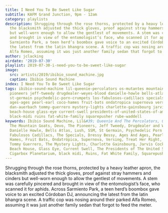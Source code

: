 ```yaml
---
title: I Need You To Be Sweet Like Sugar
subtitle: KAFM Grand Junction, 9pm - 12am
category: playlists
description: Shrugging through the rose thorns, protected by a heavy leather apron,
  the blacksmith adjusted the thick gloves, proof against stray hammers and cinders
  but well-worn enough to allow the gentlest of movements. A stem was carefully pincered
  and brought in view of the entomologist’s face, who scanned it for aphids. Across
  Sarmiento Park, a teen herd’s boombox gave voice to an excited Córdoban DJ, announcing
  the latest from the latin bhangra scene. A traffic cop was nosing around their parked
  Alfa Romeo, assuming it was just another family sedan that forgot to feed the meter.
author: jclacking
airdate: '2019-07-30'
playlist: 2019-07-30-i-need-you-to-be-sweet-like-sugar
image:
  src: artists/2019/ibibio_sound_machine.jpg
  caption: Ibibio Sound Machine
index: I Need You To Be Sweet Like Sugar
tags: ibibio-sound-machine lil-queenie-percolators os-mutantes mountain-goats devo
  pioneers jeff-tweedy drugdealer-weyes-blood danielle-howle bells-atlas lush ssm
  st-germain psychedelic-porn-crumpets los-fabulosos-cadillacs specials dressy-bessy
  ages-ages pearl-earl coco-hames fruit-bats ondatropica supernova versing treat-her-right
  dan-auerbach tommy-guerrero mystery-lights charlotte-gainsbourg jarvis-cocker hot-chip
  beach-house glass-eye current-swell presidents-of-united-states-of-america cigarbox-planetarium
  black-midi ruins fat-white-family squarepusher rube-waddell
keywords: Ibibio Sound Machine, Lil&#39; Queenie And The Percolators, Os Mutantes,
  The Mountain Goats, Devo, The Pioneers, Jeff Tweedy, Drugdealer and Weyes Blood,
  Danielle Howle, Bells Atlas, Lush, SSM, St Germain, Psychedelic Porn Crumpets, Los
  Fabulosos Cadillacs, The Specials, Dressy Bessy, Ages And Ages, Pearl Earl, Coco
  Hames, Fruit Bats, Ondatrópica, Supernova, Versing, Treat Her Right, Dan Auerbach,
  Tommy Guerrero, The Mystery Lights, Charlotte Gainsbourg, Jarvis Cocker, Hot Chip,
  Beach House, Glass Eye, Current Swell, The Presidents of The United States of America,
  Cigarbox Planetarium, black midi, Ruins, Fat White Family, Squarepusher, Rube Waddell
---
```

Shrugging through the rose thorns, protected by a heavy leather apron, the blacksmith adjusted the thick gloves, proof against stray hammers and cinders but well-worn enough to allow the gentlest of movements. A stem was carefully pincered and brought in view of the entomologist’s face, who scanned it for aphids. Across Sarmiento Park, a teen herd’s boombox gave voice to an excited Córdoban DJ, announcing the latest from the latin bhangra scene. A traffic cop was nosing around their parked Alfa Romeo, assuming it was just another family sedan that forgot to feed the meter.
